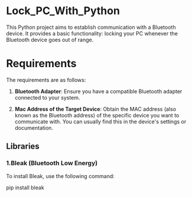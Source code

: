 # Lock_PC_With_Python

This Python project aims to establish communication with a Bluetooth device. It provides a basic functionality: locking your PC whenever the Bluetooth device goes out of range.

# Requirements

The requirements are as follows:

1. **Bluetooth Adapter**: Ensure you have a compatible Bluetooth adapter connected to your system.

2. **Mac Address of the Target Device**: Obtain the MAC address (also known as the Bluetooth address) of the specific device you want to communicate with. You can usually find this in the device's settings or documentation.

## Libraries

### 1.Bleak (Bluetooth Low Energy)


To install Bleak, use the following command:

pip install bleak



